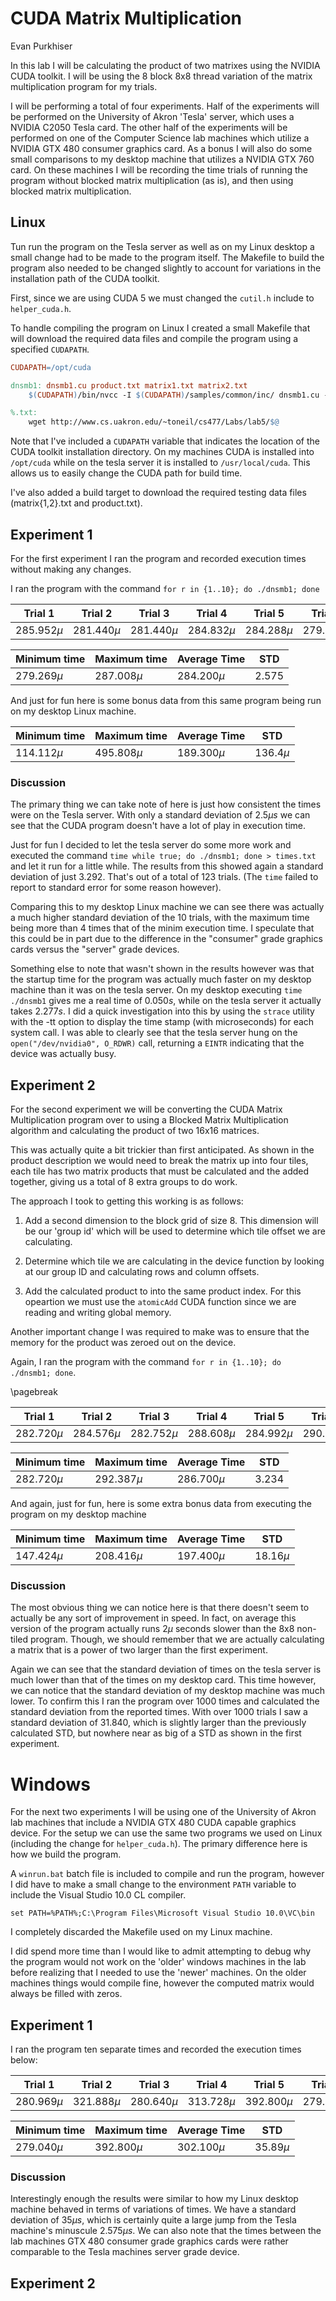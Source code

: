# CUDA Matrix Multiplication

Evan Purkhiser

In this lab I will be calculating the product of two matrixes using the NVIDIA
CUDA toolkit. I will be using the 8 block 8x8 thread variation of the matrix
multiplication program for my trials.

I will be performing a total of four experiments. Half of the experiments will
be performed on the University of Akron 'Tesla' server, which uses a NVIDIA
C2050 Tesla card. The other half of the experiments will be performed on one of
the Computer Science lab machines which utilize a NVIDIA GTX 480 consumer
graphics card. As a bonus I will also do some small comparisons to my desktop
machine that utilizes a NVIDIA GTX 760 card. On these machines I will be
recording the time trials of running the program without blocked matrix
multiplication (as is), and then using blocked matrix multiplication.

## Linux

Tun run the program on the Tesla server as well as on my Linux desktop a small
change had to be made to the program itself. The Makefile to build the program
also needed to be changed slightly to account for variations in the installation
path of the CUDA toolkit.

First, since we are using CUDA 5 we must changed the `cutil.h` include to
`helper_cuda.h`.

To handle compiling the program on Linux I created a small Makefile that will
download the required data files and compile the program using a specified
`CUDAPATH`.

```makefile
CUDAPATH=/opt/cuda

dnsmb1: dnsmb1.cu product.txt matrix1.txt matrix2.txt
	$(CUDAPATH)/bin/nvcc -I $(CUDAPATH)/samples/common/inc/ dnsmb1.cu -o dnsmb1 -arch=sm_20

%.txt:
	wget http://www.cs.uakron.edu/~toneil/cs477/Labs/lab5/$@
```

Note that I've included a `CUDAPATH` variable that indicates the location of the
CUDA toolkit installation directory. On my machines CUDA is installed into
`/opt/cuda` while on the tesla server it is installed to `/usr/local/cuda`. This
allows us to easily change the CUDA path for build time.

I've also added a build target to download the required testing data files
(matrix{1,2}.txt and product.txt).

## Experiment 1

For the first experiment I ran the program and recorded execution times without
making any changes.

I ran the program with the command `for r in {1..10}; do ./dnsmb1; done`

| Trial 1      | Trial 2      | Trial 3      | Trial 4      | Trial 5      | Trial 6      | Trial 7      | Trial 8      | Trial 9      | Trial 10     |
| -------------| -------------| -------------| -------------| -------------| -------------| -------------| -------------| -------------| -------------|
| $285.952\mu$ | $281.440\mu$ | $281.440\mu$ | $284.832\mu$ | $284.288\mu$ | $279.296\mu$ | $285.120\mu$ | $287.008\mu$ | $285.664\mu$ | $286.656\mu$ |

| Minimum time | Maximum time | Average Time | STD      |
| ------------ | ------------ | ------------ | -------- |
| $279.269\mu$ | $287.008\mu$ | $284.200\mu$ | $2.575$  |

And just for fun here is some bonus data from this same program being run on my
desktop Linux machine.

| Minimum time | Maximum time | Average Time | STD        |
| ------------ | ------------ | ------------ | ---------- |
| $114.112\mu$ | $495.808\mu$ | $189.300\mu$ | $136.4\mu$ |

### Discussion

The primary thing we can take note of here is just how consistent the times were
on the Tesla server. With only a standard deviation of $2.5\mu s$ we can see
that the CUDA program doesn't have a lot of play in execution time.

Just for fun I decided to let the tesla server do some more work and executed
the command `time while true; do ./dnsmb1; done > times.txt` and let it run for
a little while. The results from this showed again a standard deviation of just
$3.292$. That's out of a total of 123 trials. (The `time` failed to report to
standard error for some reason however).

Comparing this to my desktop Linux machine we can see there was actually a much
higher standard deviation of the 10 trials, with the maximum time being more
than 4 times that of the minim execution time. I speculate that this could be in
part due to the difference in the "consumer" grade graphics cards versus the
"server" grade devices.

Something else to note that wasn't shown in the results however was that the
startup time for the program was actually much faster on my desktop machine than
it was on the tesla server. On my desktop executing `time ./dnsmb1` gives me a
real time of $0.050s$, while on the tesla server it actually takes $2.277s$. I
did a quick investigation into this by using the `strace` utility with the -tt
option to display the time stamp (with microseconds) for each system call. I was
able to clearly see that the tesla server hung on the `open("/dev/nvidia0",
O_RDWR)` call, returning a `EINTR` indicating that the device was actually busy.

## Experiment 2

For the second experiment we will be converting the CUDA Matrix
Multiplication program over to using a Blocked Matrix Multiplication algorithm
and calculating the product of two 16x16 matrices.

This was actually quite a bit trickier than first anticipated. As shown in the
product description we would need to break the matrix up into four tiles, each
tile has two matrix products that must be calculated and the added together,
giving us a total of 8 extra groups to do work.

The approach I took to getting this working is as follows:

 1. Add a second dimension to the block grid of size 8. This dimension will be
	our 'group id' which will be used to determine which tile offset we are calculating.

 2. Determine which tile we are calculating in the device function by looking at
	our group ID and calculating rows and column offsets.

 3. Add the calculated product to into the same product index. For this
	opeartion we must use the `atomicAdd` CUDA function since we are reading and
	writing global memory.

Another important change I was required to make was to ensure that the memory
for the product was zeroed out on the device.

Again, I ran the program with the command `for r in {1..10}; do ./dnsmb1; done`.

\pagebreak

| Trial 1      | Trial 2      | Trial 3      | Trial 4      | Trial 5      | Trial 6      | Trial 7      | Trial 8      | Trial 9      | Trial 10     |
| -------------| -------------| -------------| -------------| -------------| -------------| -------------| -------------| -------------| -------------|
| $282.720\mu$ | $284.576\mu$ | $282.752\mu$ | $288.608\mu$ | $284.992\mu$ | $290.656\mu$ | $287.360\mu$ | $285.088\mu$ | $292.384\mu$ | $287.520\mu$ |

| Minimum time | Maximum time | Average Time | STD      |
| ------------ | ------------ | ------------ | -------- |
| $282.720\mu$ | $292.387\mu$ | $286.700\mu$ | $3.234$  |

And again, just for fun, here is some extra bonus data from executing the program
on my desktop machine

| Minimum time | Maximum time | Average Time | STD        |
| ------------ | ------------ | ------------ | ---------- |
| $147.424\mu$ | $208.416\mu$ | $197.400\mu$ | $18.16\mu$ |

### Discussion

The most obvious thing we can notice here is that there doesn't seem to actually
be any sort of improvement in speed. In fact, on average this version of the
program actually runs $2\mu$ seconds slower than the 8x8 non-tiled program.
Though, we should remember that we are actually calculating a matrix that is a
power of two larger than the first experiment.

Again we can see that the standard deviation of times on the tesla server is
much lower than that of the times on my desktop card. This time however, we can
notice that the standard deviation of my desktop machine was much lower. To
confirm this I ran the program over 1000 times and calculated the standard
deviation from the reported times. With over 1000 trials I saw a standard
deviation of $31.840$, which is slightly larger than the previously calculated
STD, but nowhere near as big of a STD as shown in the first experiment.

# Windows

For the next two experiments I will be using one of the University of Akron lab
machines that include a NVIDIA GTX 480 CUDA capable graphics device. For the
setup we can use the same two programs we used on Linux (including the change
for `helper_cuda.h`). The primary difference here is how we build the program.

A `winrun.bat` batch file is included to compile and run the program, however I
did have to make a small change to the environment `PATH` variable to include
the Visual Studio 10.0 CL compiler.

    set PATH=%PATH%;C:\Program Files\Microsoft Visual Studio 10.0\VC\bin

I completely discarded the Makefile used on my Linux machine.

I did spend more time than I would like to admit attempting to debug why the
program would not work on the 'older' windows machines in the lab before
realizing that I needed to use the 'newer' machines. On the older machines
things would compile fine, however the computed matrix would always be filled
with zeros.

## Experiment 1

I ran the program ten separate times and recorded the execution times below:

| Trial 1      | Trial 2      | Trial 3      | Trial 4      | Trial 5      | Trial 6      | Trial 7      | Trial 8      | Trial 9      | Trial 10     |
| -------------| -------------| -------------| -------------| -------------| -------------| -------------| -------------| -------------| -------------|
| $280.969\mu$ | $321.888\mu$ | $280.640\mu$ | $313.728\mu$ | $392.800\mu$ | $279.040\mu$ | $280.352\mu$ | $309.472\mu$ | $281.920\mu$ | $280.544\mu$ |

| Minimum time | Maximum time | Average Time | STD        |
| ------------ | ------------ | ------------ | ---------- |
| $279.040\mu$ | $392.800\mu$ | $302.100\mu$ | $35.89\mu$ |

### Discussion

Interestingly enough the results were similar to how my Linux desktop machine
behaved in terms of variations of times. We have a standard deviation of $35\mu
s$, which is certainly quite a large jump from the Tesla machine's minuscule
$2.575\mu s$. We can also note that the times between the lab machines GTX 480
consumer grade graphics cards were rather comparable to the Tesla machines
server grade device.

## Experiment 2
